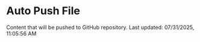 # Auto Push File

Content that will be pushed to GitHub repository.
Last updated: 07/31/2025, 11:05:56 AM